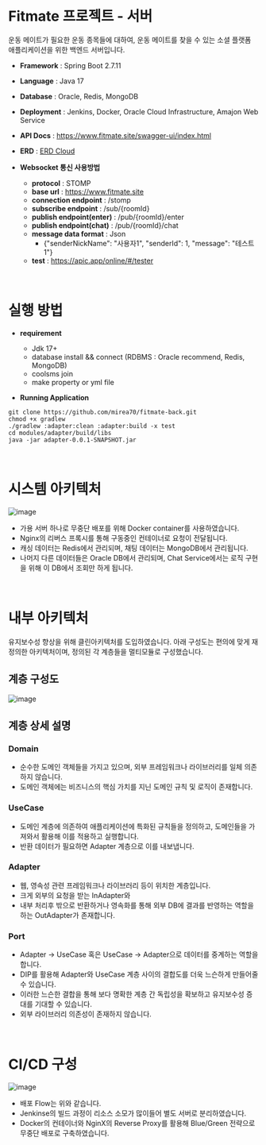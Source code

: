 # Fitmate 프로젝트 - 서버
운동 메이트가 필요한 운동 종목들에 대하여, 운동 메이트를 찾을 수 있는 소셜 플랫폼 애플리케이션을 위한 백엔드 서버입니다.

- **Framework** : Spring Boot 2.7.11
- **Language** : Java 17
- **Database** : Oracle, Redis, MongoDB
- **Deployment** : Jenkins, Docker, Oracle Cloud Infrastructure, Amajon Web Service
- **API Docs** : https://www.fitmate.site/swagger-ui/index.html
- **ERD** : [ERD Cloud](https://www.erdcloud.com/d/r9JFJmrqtqDoWyJPJ)

- **Websocket 통신 사용방법**
  - **protocol** : STOMP
  - **base url** : https://www.fitmate.site
  - **connection endpoint** : /stomp
  - **subscribe endpoint** : /sub/{roomId}
  - **publish endpoint(enter)** : /pub/{roomId}/enter
  - **publish endpoint(chat)** : /pub/{roomId}/chat
  - **message data format** : Json
    - {"senderNickName": "사용자1", "senderId": 1, "message": "테스트1"}
  - **test** : https://apic.app/online/#/tester

</br>

# 실행 방법
- **requirement**
  - Jdk 17+
  - database install && connect (RDBMS : Oracle recommend, Redis, MongoDB)
  - coolsms join
  - make property or yml file

- **Running Application**
```
git clone https://github.com/mirea70/fitmate-back.git
chmod +x gradlew
./gradlew :adapter:clean :adapter:build -x test
cd modules/adapter/build/libs
java -jar adapter-0.0.1-SNAPSHOT.jar
```

</br>

# 시스템 아키텍처
![image](https://github.com/mirea70/fitmate-back/assets/101246806/1c733b6e-4b44-4e07-b7db-3e5b71bd20c3)

- 가용 서버 하나로 무중단 배포를 위해 Docker container를 사용하였습니다.
- Nginx의 리버스 프록시를 통해 구동중인 컨테이너로 요청이 전달됩니다.
- 캐싱 데이터는 Redis에서 관리되며, 채팅 데이터는 MongoDB에서 관리됩니다.
- 나머지 다른 데이터들은 Oracle DB에서 관리되며, Chat Service에서는 로직 구현을 위해 이 DB에서 조회만 하게 됩니다.

</br>

# 내부 아키텍처
유지보수성 향상을 위해 클린아키텍처를 도입하였습니다. 아래 구성도는 편의에 맞게 재정의한 아키텍처이며, 정의된 각 계층들을 멀티모듈로 구성했습니다.
## 계층 구성도
![image](https://github.com/mirea70/fitmate-back/assets/101246806/ee296b21-51f9-437e-987e-b4345e6aa4a2)

## 계층 상세 설명
### Domain
- 순수한 도메인 객체들을 가지고 있으며, 외부 프레임워크나 라이브러리를 일체 의존하지 않습니다.
- 도메인 객체에는 비즈니스의 핵심 가치를 지닌 도메인 규칙 및 로직이 존재합니다.

### UseCase
- 도메인 계층에 의존하여 애플리케이션에 특화된 규칙들을 정의하고, 도메인들을 가져와서 활용해 이를 적용하고 실행합니다.
- 반환 데이터가 필요하면 Adapter 계층으로 이를 내보냅니다.

### Adapter
- 웹, 영속성 관련 프레임워크나 라이브러리 등이 위치한 계층입니다.
- 크게 외부의 요청을 받는 InAdapter와
- 내부 처리후 밖으로 반환하거나 영속화를 통해 외부 DB에 결과를 반영하는 역할을 하는 OutAdapter가 존재합니다.

### Port
- Adapter → UseCase 혹은 UseCase → Adapter으로 데이터를 중계하는 역할을 합니다.
- DIP를 활용해 Adapter와 UseCase 계층 사이의 결합도를 더욱 느슨하게 만들어줄 수 있습니다.
- 이러한 느슨한 결합을 통해 보다 명확한 계층 간 독립성을 확보하고 유지보수성 증대를 기대할 수 있습니다.
- 외부 라이브러리 의존성이 존재하지 않습니다.

</br>

# CI/CD 구성
![image](https://github.com/mirea70/fitmate-back/assets/101246806/5d244622-022f-4ed7-a275-b928eef680f4)
- 배포 Flow는 위와 같습니다.
- Jenkinse의 빌드 과정이 리소스 소모가 많이들어 별도 서버로 분리하였습니다.
- Docker의 컨테이너와 NginX의 Reverse Proxy를 활용해 Blue/Green 전략으로 무중단 배포로 구축하였습니다.
